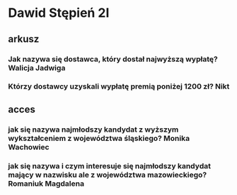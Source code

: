 # Dawid Stępień 2I

## arkusz
  ### Jak nazywa się dostawca, który dostał najwyższą wypłatę? Walicja Jadwiga
  ### Którzy dostawcy uzyskali wypłatę premią poniżej 1200 zł? Nikt

## acces
### jak się nazywa najmłodszy kandydat z wyższym wykształceniem z województwa śląskiego? Monika Wachowiec
### jak się nazywa i czym interesuje się najmłodszy kandydat mający w nazwisku ale z województwa mazowieckiego? Romaniuk Magdalena
